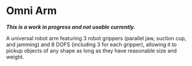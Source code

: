 # Omni Arm

**_This is a work in progress and not usable currently._**

A universal robot arm featuring 3 robot grippers (parallel jaw, suction cup, and jamming) and 8 DOFS (including 3 for each gripper), allowing it to pickup objects of any shape as long as they have reasonable size and weight.
